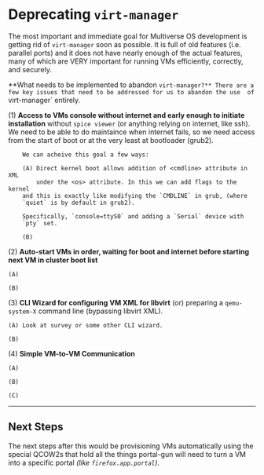 # Deprecating `virt-manager`
The most important and immediate goal for Multiverse OS development is
getting rid of `virt-manager` soon as possible. It is full of old features 
(i.e. parallel ports) and it does not have nearly enough of the actual features,
many of which are VERY important for running VMs efficiently, correctly, and
securely. 

**What needs to be implemented to abandon `virt-manager?**
There are a few key issues that need to be addressed for us to abandon the use 
of `virt-manager` entirely.

  (1) **Access to VMs console without internet and early enough to initiate**
      **installation** without `spice viewer` (or anything relying on internet,
      like ssh). We need to be able to do maintaince when internet fails, so we
      need access from the start of boot or at the very least at bootloader
      (grub2). 
  
        We can acheive this goal a few ways:

     	(A) Direct kernel boot allows addition of <cmdline> attribute in XML 
      	    under the <os> attribute. In this we can add flags to the kernel
 	    and this is exactly like modifying the `CMDLINE` in grub, (where
 	    `quiet` is by default in grub2). 

	    Specifically, `console=ttyS0` and adding a `Serial` device with 
   	    `pty` set.

    	(B)


  (2) **Auto-start VMs in order, waiting for boot and internet before starting**
      **next VM in cluster boot list**

	(A)

	(B)


  (3) **CLI Wizard for configuring VM XML for libvirt** (or) preparing a 
      `qemu-system-X` command line (bypassing libvirt XML).

	(A) Look at survey or some other CLI wizard.

	(B)


  (4) **Simple VM-to-VM Communication**

	(A)

	(B)

	(C)


____________
## Next Steps
The next steps after this would be provisioning VMs automatically using the special QCOW2s that hold all the things portal-gun will need to turn a VM into a specific portal *(like `firefox.app.portal`)*.




